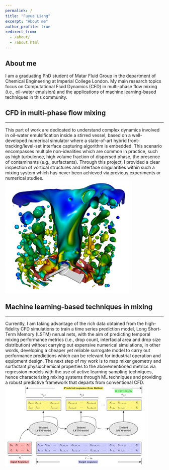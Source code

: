 ```yaml
---
permalink: /
title: "Fuyue Liang"
excerpt: "About me"
author_profile: true
redirect_from: 
  - /about/
  - /about.html
---
```


About me
---
I am a graduating PhD student of Matar Fluid Group in the department of Chemical Engineering at Imperial College London. My main research topics focus on Computational Fluid Dynamics (CFD) in multi-phase flow mixing (i.e., oil-water emulsion) and the applications of machine learning-based techniques in this community. 

## CFD in multi-phase flow mixing
------
This part of work are dedicated to understand complex dynamics involved in oil-water emulsification inside a stirred vessel, based on a well-developed numerical simulator where a state-of-art hybrid front-tracking/level-set interface capturing algorithm is embedded. This scenario encompasses multiple non-idealities which are common in practice, such as high turbulence, high volume fraction of dispersed phase, the presence of contaminants (e.g., surfactants). Through this project, I provided a clear inspection of vortical structures and interface singularities within such a mixing system which has never been achieved via previous experiments or numerical studies.
![Example of my CFD simulations](/images/interface.png)

## Machine learning-based techniques in mixing
------
Currently, I am taking advantage of the rich data obtained from the high-fidelity CFD simulations to train a time series prediction model, Long Short-Term Memory (LSTM) nerual nets, with the aim of predicting temporal mixing performance metrics (i.e., drop count, interfacial area and drop size distribution) without carrying out expensive numerical simulations, in other words, developing a cheaper yet reliable surrogate model to carry out performance predictions which can be relevant for industrial operation and equipment design. The next step of my work is to map mixer geometry and surfactant physiochemical properties to the abovementioned metrics via regression models with the use of active learning sampling techniques, hence characterizing mixing systems through ML techniques and providing a robust predictive framework that departs from conventional CFD.
![Example of the rollout](/images/rollout.png)